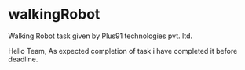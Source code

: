 # walkingRobot
Walking Robot task given by Plus91 technologies pvt. ltd.

Hello Team, 
As expected completion of task i have completed it before deadline.

